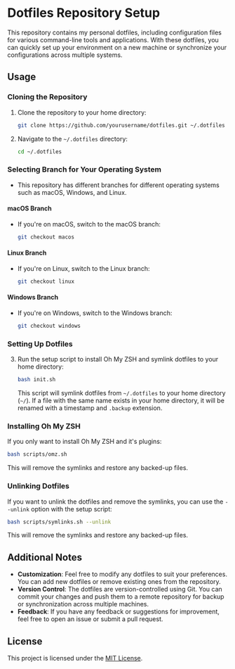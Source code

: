 # Dotfiles Repository Setup

This repository contains my personal dotfiles, including configuration files for various command-line tools and applications. With these dotfiles, you can quickly set up your environment on a new machine or synchronize your configurations across multiple systems.

## Usage

### Cloning the Repository

1. Clone the repository to your home directory:
   ```bash
   git clone https://github.com/yourusername/dotfiles.git ~/.dotfiles
   ```

2. Navigate to the `~/.dotfiles` directory:
   ```bash
   cd ~/.dotfiles
   ```

### Selecting Branch for Your Operating System

- This repository has different branches for different operating systems such as macOS, Windows, and Linux.

#### macOS Branch

- If you're on macOS, switch to the macOS branch:
  ```bash
  git checkout macos
  ```

#### Linux Branch

- If you're on Linux, switch to the Linux branch:
  ```bash
  git checkout linux
  ```

#### Windows Branch

- If you're on Windows, switch to the Windows branch:
  ```bash
  git checkout windows
  ```

### Setting Up Dotfiles

3. Run the setup script to install Oh My ZSH and symlink dotfiles to your home directory:
   ```bash
   bash init.sh
   ```

   This script will symlink dotfiles from `~/.dotfiles` to your home directory (`~/`). If a file with the same name exists in your home directory, it will be renamed with a timestamp and `.backup` extension.


### Installing Oh My ZSH

If you only want to install Oh My ZSH and it's plugins:
```bash
bash scripts/omz.sh
```

This will remove the symlinks and restore any backed-up files.

### Unlinking Dotfiles

If you want to unlink the dotfiles and remove the symlinks, you can use the `--unlink` option with the setup script:
```bash
bash scripts/symlinks.sh --unlink
```

This will remove the symlinks and restore any backed-up files.

## Additional Notes

- **Customization**: Feel free to modify any dotfiles to suit your preferences. You can add new dotfiles or remove existing ones from the repository.
- **Version Control**: The dotfiles are version-controlled using Git. You can commit your changes and push them to a remote repository for backup or synchronization across multiple machines.
- **Feedback**: If you have any feedback or suggestions for improvement, feel free to open an issue or submit a pull request.

## License

This project is licensed under the [MIT License](LICENSE).
